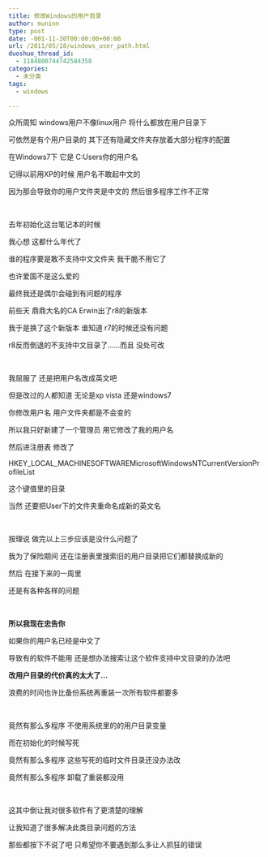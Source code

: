 ```yaml
---
title: 修改Windows的用户目录
author: muninn
type: post
date: -001-11-30T00:00:00+00:00
url: /2011/05/18/windows_user_path.html
duoshuo_thread_id:
  - 1184800744742584358
categories:
  - 未分类
tags:
  - windows

---
```

众所周知 windows用户不像linux用户 将什么都放在用户目录下

可依然是有个用户目录的 其下还有隐藏文件夹存放着大部分程序的配置

在Windows7下 它是 C:Users你的用户名

记得以前用XP的时候 用户名不敢起中文的

因为那会导致你的用户文件夹是中文的 然后很多程序工作不正常

&#160;

去年初始化这台笔记本的时候

我心想 这都什么年代了

谁的程序要是敢不支持中文文件夹 我干脆不用它了

也许爱国不是这么爱的

最终我还是偶尔会碰到有问题的程序

前些天 鼎鼎大名的CA Erwin出了r8的新版本

我于是换了这个新版本 谁知道 r7的时候还没有问题

r8反而倒退的不支持中文目录了……而且 没处可改

&#160;

我屈服了 还是把用户名改成英文吧

但是改过的人都知道 无论是xp vista 还是windows7

你修改用户名 用户文件夹都是不会变的

所以我只好新建了一个管理员 用它修改了我的用户名

然后进注册表 修改了

HKEY\_LOCAL\_MACHINESOFTWAREMicrosoftWindowsNTCurrentVersionProfileList

这个键值里的目录

当然 还要把User下的文件夹重命名成新的英文名

&#160;

按理说 做完以上三步应该是没什么问题了

我为了保险期间 还在注册表里搜索旧的用户目录把它们都替换成新的

然后 在接下来的一周里

还是有各种各样的问题

&#160;

**所以我现在忠告你**

如果你的用户名已经是中文了

导致有的软件不能用 还是想办法搜索让这个软件支持中文目录的办法吧

**改用户目录的代价真的太大了&#8230;**

浪费的时间也许比备份系统再重装一次所有软件都要多

&#160;

竟然有那么多程序 不使用系统里的的用户目录变量

而在初始化的时候写死

竟然有那么多程序 这些写死的临时文件目录还没办法改

竟然有那么多程序 卸载了重装都没用

&#160;

这其中倒让我对很多软件有了更清楚的理解

让我知道了很多解决此类目录问题的方法

那些都按下不说了吧 只希望你不要遇到那么多让人抓狂的错误
